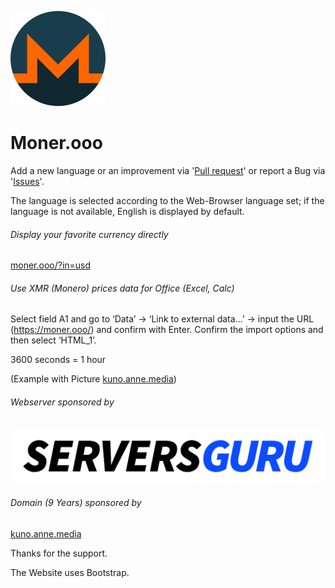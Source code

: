 ![Favicon - moner.ooo](/img/apple-touch-icon-152x152.png)
# Moner.ooo
Add a new language or an improvement via '[Pull request](https://github.com/nice42q/moner.ooo/pulls)' or report a Bug via '[Issues](https://github.com/nice42q/moner.ooo/issues)'.

The language is selected according to the Web-Browser language set; if the language is not available, English is displayed by default.

###### Display your favorite currency directly
[moner.ooo/?in=usd](https://moner.ooo/?in=usd)

###### Use XMR (Monero) prices data for Office (Excel, Calc)
Select field A1 and go to ‘Data’ → ‘Link to external data...’ → input the URL (https://moner.ooo/) and confirm with Enter. Confirm the import options and then select ‘HTML_1’.

3600 seconds = 1 hour

(Example with Picture [kuno.anne.media](https://kuno.anne.media/donate/onml/))

###### Webserver sponsored by
[![Servers Guru](/img/servers-guru.svg)](https://servers.guru/)

###### Domain (9 Years) sponsored by
[kuno.anne.media](https://kuno.anne.media/donate/onml/)

Thanks for the support.

The Website uses Bootstrap.
